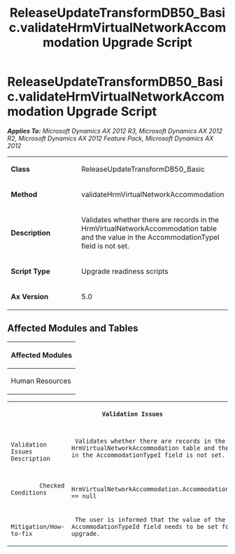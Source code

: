 ﻿---
title: ReleaseUpdateTransformDB50_Basic.validateHrmVirtualNetworkAccommodation Upgrade Script
TOCTitle: ReleaseUpdateTransformDB50_Basic.validateHrmVirtualNetworkAccommodation Upgrade Script
ms:assetid: 48089b08-3219-d087-df83-4ae142f6be6d
ms:mtpsurl: https://msdn.microsoft.com/en-us/library/JJ685321(v=AX.60)
ms:contentKeyID: 49708034
ms.date: 05/18/2015
mtps_version: v=AX.60
---

# ReleaseUpdateTransformDB50\_Basic.validateHrmVirtualNetworkAccommodation Upgrade Script 


_**Applies To:** Microsoft Dynamics AX 2012 R3, Microsoft Dynamics AX 2012 R2, Microsoft Dynamics AX 2012 Feature Pack, Microsoft Dynamics AX 2012_

<table>
<colgroup>
<col style="width: 50%" />
<col style="width: 50%" />
</colgroup>
<tbody>
<tr class="odd">
<td><p><strong>Class</strong></p></td>
<td><p>ReleaseUpdateTransformDB50_Basic</p></td>
</tr>
<tr class="even">
<td><p><strong>Method</strong></p></td>
<td><p>validateHrmVirtualNetworkAccommodation</p></td>
</tr>
<tr class="odd">
<td><p><strong>Description</strong></p></td>
<td><p>Validates whether there are records in the HrmVirtualNetworkAccommodation table and the value in the AccommodationTypeI field is not set.</p></td>
</tr>
<tr class="even">
<td><p><strong>Script Type</strong></p></td>
<td><p>Upgrade readiness scripts</p></td>
</tr>
<tr class="odd">
<td><p><strong>Ax Version</strong></p></td>
<td><p>5.0</p></td>
</tr>
</tbody>
</table>


## Affected Modules and Tables

<table>
<colgroup>
<col style="width: 100%" />
</colgroup>
<thead>
<tr class="header">
<th><p>Affected Modules</p></th>
</tr>
</thead>
<tbody>
<tr class="odd">
<td><p>Human Resources</p></td>
</tr>
</tbody>
</table>


<table xmlns="http://www.w3.org/1999/xhtml">
              <tr><th colspan="2">
		
   <p>
   
	 Validation Issues
  </p>
  </th></tr>
              <tr><td>
		
   <p>
   
	 
            Validation Issues Description
          
  </p>
  </td><td>
		
   <p>
   
	 Validates whether there are records in the HrmVirtualNetworkAccommodation table and the value in the AccommodationTypeI field is not set.
  </p>
  </td></tr>
              <tr><td>
		
   <p>
   
	 
            Checked Conditions
          
  </p>
  </td><td>
		
   <p>
   
	 HrmVirtualNetworkAccommodation.AccommodationTypeId == null
  </p>
  </td></tr>
              <tr><td>
		
   <p>
   
	 
            Mitigation/How-to-fix
          
  </p>
  </td><td>
		
   <p>
   
	 The user is informed that the value of the AccommodationTypeId field needs to be set for upgrade.
  </p>
  </td></tr>
            </table>

  


